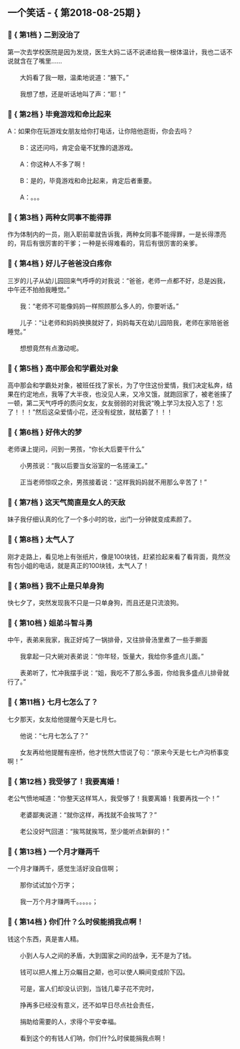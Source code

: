 ## 一个笑话 - { 第2018-08-25期 }
</hr>

### :jack_o_lantern: { 第1档 } 二到没治了
第一次去学校医院是因为发烧，医生大妈二话不说递给我一根体温计，我也二话不说就含在了嘴里……<br/><br/>　　大妈看了我一眼，温柔地说道：“腋下。”<br/><br/>　　我想了想，还是听话地叫了声：“耶！”


### :jack_o_lantern: { 第2档 } 毕竟游戏和命比起来
A：如果你在玩游戏女朋友给你打电话，让你陪他逛街，你会去吗？<br/><br/>　　B：这还问吗，肯定会毫不犹豫的退游戏。<br/><br/>　　A：你这种人不多了啊！<br/><br/>　　B：是的，毕竟游戏和命比起来，肯定后者重要。<br/><br/>　　A：。。。


### :jack_o_lantern: { 第3档 } 两种女同事不能得罪
作为体制内的一员，刚入职前辈就告诉我，两种女同事不能得罪，一是长得漂亮的，背后有很厉害的干爹；一种是长得难看的，背后有很厉害的亲爹。


### :jack_o_lantern: { 第4档 } 好儿子爸爸没白疼你
三岁的儿子从幼儿园回来气呼呼的对我说：“爸爸，老师一点都不好，总是凶我，中午还不拍拍我睡觉。”<br/><br/>　　我：“老师不可能像妈妈一样照顾那么多人的，你要听话。”<br/><br/>　　儿子：“让老师和妈妈换换就好了，妈妈每天在幼儿园陪我，老师在家陪爸爸睡觉。”<br/><br/>　　想想竟然有点激动呢。


### :jack_o_lantern: { 第5档 } 高中那会和学霸处对象
高中那会和学霸处对象，被班任找了家长，为了守住这份爱情，我们决定私奔，结果在约定地点，我等了大半夜，也没见人来，又冷又饿，就跑回家了，被老爸揍了一顿，第二天气呼呼的质问女友，女友弱弱的对我说“晚上学习太投入忘了！忘了！！！”然后这朵爱情小花，还没有绽放，就枯萎了！！！


### :jack_o_lantern: { 第6档 } 好伟大的梦
老师课上提问，问到一男孩，“你长大后要干什么”<br/><br/>　　小男孩说：“我以后要当女浴室的一名搓澡工。”<br/><br/>　　正当老师惊叹之余，男孩接着说：“这样我妈妈就不用那么辛苦了！”


### :jack_o_lantern: { 第7档 } 这天气简直是女人的天敌
妹子我仔细认真的化了一个多小时的妆，出门一分钟就变成素颜了。


### :jack_o_lantern: { 第8档 } 太气人了
刚才走路上，看见地上有张纸片，像是100块钱，赶紧捡起来看了看背面，竟然没有包小姐的电话，就是真正的100块钱，太气人了！


### :jack_o_lantern: { 第9档 } 我不止是只单身狗
快七夕了，突然发现我不只是一只单身狗，而且还是只流浪狗。


### :jack_o_lantern: { 第10档 } 姐弟斗智斗勇
中午，表弟来我家，我正好炖了一锅排骨，又往排骨汤里煮了一些手擀面<br/><br/>　　我拿起一只大碗对表弟说：“你年轻，饭量大，我给你多盛点儿面。”<br/><br/>　　表弟听了，忙冲我摆手说：“姐，我吃不了那么多面，你给我多盛点儿排骨就行了。”


### :jack_o_lantern: { 第11档 } 七月七怎么了？
七夕那天，女友给他提醒今天是七月七。<br/><br/>　　他说：“七月七怎么了？”<br/><br/>　　女友再给他提醒有座桥，他才恍然大悟说了句：“原来今天是七七卢沟桥事变啊！”


### :jack_o_lantern: { 第12档 } 我受够了！我要离婚！
老公气愤地喊道：“你整天这样骂人，我受够了！我要离婚！我要再找一个！”<br/><br/>　　老婆鄙夷说道：“就你这样，再找就不会挨骂了？”<br/><br/>　　老公没好气回道：“挨骂就挨骂，至少能听点新鲜的！”


### :jack_o_lantern: { 第13档 } 一个月才赚两千
一个月才赚两千，感觉生活好没自信啊；<br/><br/>　　那你试试加个万字；<br/><br/>　　我一万个月才赚两千。。。。。；


### :jack_o_lantern: { 第14档 } 你们什？么时侯能捐我点啊！
钱这个东西，真是害人精。<br/><br/>　　小到人与人之间的矛盾，大到国家之间的战争，无不是为了钱。<br/><br/>　　钱可以把人推上万众瞩目之颠，也可以使人瞬间变成阶下囚。<br/><br/>　　可是，富人们却没认识到，当钱几辈子花不完时，<br/><br/>　　挣再多已经没有意义，还不如早日尽点社会责任，<br/><br/>　　捐助给需要的人，求得个平安幸福。<br/><br/>　　看到这个的有钱人们呐，你们什?么时侯能捐我点啊！

